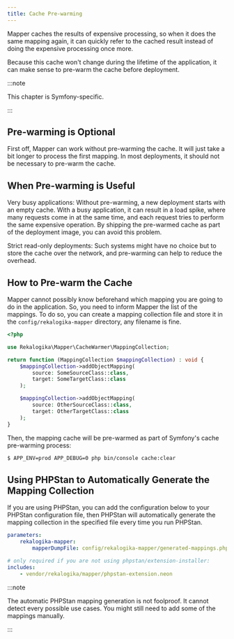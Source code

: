 ```yaml
---
title: Cache Pre-warming
---
```


Mapper caches the results of expensive processing, so when it does the same
mapping again, it can quickly refer to the cached result instead of doing the
expensive processing once more.

Because this cache won't change during the lifetime of the application, it can
make sense to pre-warm the cache before deployment.

:::note

This chapter is Symfony-specific.

:::

## Pre-warming is Optional

First off, Mapper can work without pre-warming the cache. It will just take a
bit longer to process the first mapping. In most deployments, it should not be
necessary to pre-warm the cache.

## When Pre-warming is Useful

Very busy applications: Without pre-warming, a new deployment starts with an
empty cache. With a busy application, it can result in a load spike, where many
requests come in at the same time, and each request tries to perform the same
expensive operation. By shipping the pre-warmed cache as part of the deployment
image, you can avoid this problem.

Strict read-only deployments: Such systems might have no choice but to store the
cache over the network, and pre-warming can help to reduce the overhead.

## How to Pre-warm the Cache

Mapper cannot possibly know beforehand which mapping you are going to do in the
application. So, you need to inform Mapper the list of the mappings. To do so,
you can create a mapping collection file and store it in the
`config/rekalogika-mapper` directory, any filename is fine.

```php title="config/rekalogika-mapper/mappings.php"
<?php

use Rekalogika\Mapper\CacheWarmer\MappingCollection;

return function (MappingCollection $mappingCollection) : void {
    $mappingCollection->addObjectMapping(
        source: SomeSourceClass::class,
        target: SomeTargetClass::class
    );

    $mappingCollection->addObjectMapping(
        source: OtherSourceClass::class,
        target: OtherTargetClass::class
    );
}
```

Then, the mapping cache will be pre-warmed as part of Symfony's cache
pre-warming process:

```bash
$ APP_ENV=prod APP_DEBUG=0 php bin/console cache:clear
```

## Using PHPStan to Automatically Generate the Mapping Collection

If you are using PHPStan, you can add the configuration below to your PHPStan
configuration file, then PHPStan will automatically generate the mapping
collection in the specified file every time you run PHPStan.

```yaml title="phpstan.neon.dist"
parameters:
    rekalogika-mapper:
        mapperDumpFile: config/rekalogika-mapper/generated-mappings.php

# only required if you are not using phpstan/extension-installer:
includes:
    - vendor/rekalogika/mapper/phpstan-extension.neon
```

:::note

The automatic PHPStan mapping generation is not foolproof. It cannot detect
every possible use cases. You might still need to add some of the mappings
manually.

:::